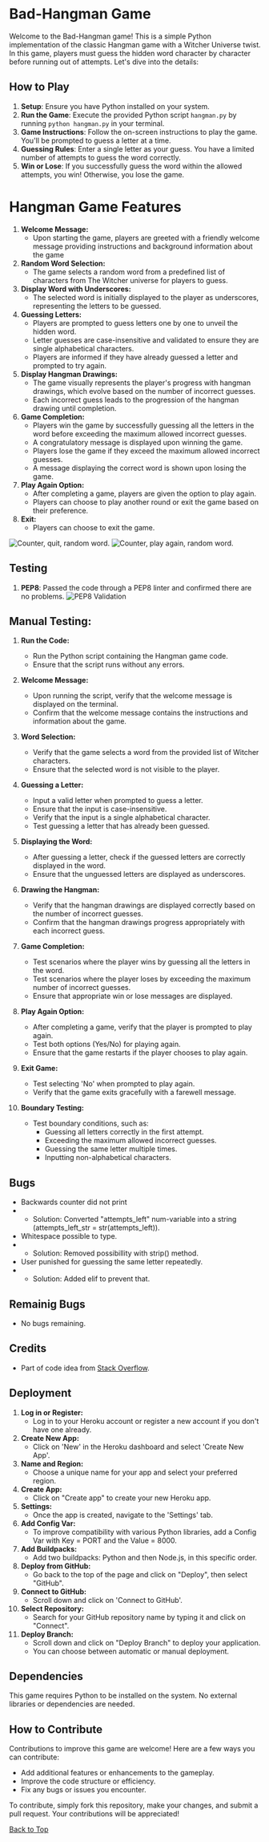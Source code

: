 # Bad-Hangman Game

Welcome to the Bad-Hangman game! This is a simple Python implementation of the classic Hangman game with a Witcher Universe twist. In this game, players must guess the hidden word character by character before running out of attempts. Let's dive into the details:

## How to Play

1. **Setup**: Ensure you have Python installed on your system.
2. **Run the Game**: Execute the provided Python script `hangman.py` by running `python hangman.py` in your terminal.
3. **Game Instructions**: Follow the on-screen instructions to play the game. You'll be prompted to guess a letter at a time.
4. **Guessing Rules**: Enter a single letter as your guess. You have a limited number of attempts to guess the word correctly.
5. **Win or Lose**: If you successfully guess the word within the allowed attempts, you win! Otherwise, you lose the game.

# Hangman Game Features

1. **Welcome Message:**
   - Upon starting the game, players are greeted with a friendly welcome message providing instructions and background information about the game
2. **Random Word Selection:**
   - The game selects a random word from a predefined list of characters from The Witcher universe for players to guess.
3. **Display Word with Underscores:**
   - The selected word is initially displayed to the player as underscores, representing the letters to be guessed.
4. **Guessing Letters:**
   - Players are prompted to guess letters one by one to unveil the hidden word.
   - Letter guesses are case-insensitive and validated to ensure they are single alphabetical characters.
   - Players are informed if they have already guessed a letter and prompted to try again.
5. **Display Hangman Drawings:**
   - The game visually represents the player's progress with hangman drawings, which evolve based on the number of incorrect guesses.
   - Each incorrect guess leads to the progression of the hangman drawing until completion.
6. **Game Completion:**
   - Players win the game by successfully guessing all the letters in the word before exceeding the maximum allowed incorrect guesses.
   - A congratulatory message is displayed upon winning the game.
   - Players lose the game if they exceed the maximum allowed incorrect guesses.
   - A message displaying the correct word is shown upon losing the game.
7. **Play Again Option:**
   - After completing a game, players are given the option to play again.
   - Players can choose to play another round or exit the game based on their preference.
8. **Exit:**
   - Players can choose to exit the game.


![Counter, quit, random word](media/Counter_quit_play_again_random.png).
![Counter, play again, random word](media/Win_Play_again.png).

## Testing

1. **PEP8**: Passed the code through a PEP8 linter and confirmed there are no problems.
![PEP8 Validation](media/CI_Python_Linter_Validation.png)

## Manual Testing:

1. **Run the Code:**
   - Run the Python script containing the Hangman game code.
   - Ensure that the script runs without any errors.
2. **Welcome Message:**
   - Upon running the script, verify that the welcome message is displayed on the terminal.
   - Confirm that the welcome message contains the instructions and information about the game.
3. **Word Selection:**
   - Verify that the game selects a word from the provided list of Witcher characters.
   - Ensure that the selected word is not visible to the player.
4. **Guessing a Letter:**
   - Input a valid letter when prompted to guess a letter.
   - Ensure that the input is case-insensitive.
   - Verify that the input is a single alphabetical character.
   - Test guessing a letter that has already been guessed.
5. **Displaying the Word:**
   - After guessing a letter, check if the guessed letters are correctly displayed in the word.
   - Ensure that the unguessed letters are displayed as underscores.
6. **Drawing the Hangman:**
   - Verify that the hangman drawings are displayed correctly based on the number of incorrect guesses.
   - Confirm that the hangman drawings progress appropriately with each incorrect guess.
7. **Game Completion:**
   - Test scenarios where the player wins by guessing all the letters in the word.
   - Test scenarios where the player loses by exceeding the maximum number of incorrect guesses.
   - Ensure that appropriate win or lose messages are displayed.
8. **Play Again Option:**
   - After completing a game, verify that the player is prompted to play again.
   - Test both options (Yes/No) for playing again.
   - Ensure that the game restarts if the player chooses to play again.
9. **Exit Game:**
   - Test selecting 'No' when prompted to play again.
   - Verify that the game exits gracefully with a farewell message.

10. **Boundary Testing:**
    - Test boundary conditions, such as:
        - Guessing all letters correctly in the first attempt.
        - Exceeding the maximum allowed incorrect guesses.
        - Guessing the same letter multiple times.
        - Inputting non-alphabetical characters.

## Bugs

- Backwards counter did not print
- - Solution: Converted "attempts_left"  num-variable into a string (attempts_left_str = str(attempts_left)).
- Whitespace possible to type.
- - Solution: Removed possibillity with strip() method.
- User punished for guessing the same letter repeatedly.
- - Solution: Added elif to prevent that.

## Remainig Bugs

- No bugs remaining.

## Credits

- Part of code idea from [Stack Overflow](https://stackoverflow.com/).

## Deployment

1. **Log in or Register:**
   - Log in to your Heroku account or register a new account if you don't have one already.
2. **Create New App:**
   - Click on 'New' in the Heroku dashboard and select 'Create New App'.
3. **Name and Region:**
   - Choose a unique name for your app and select your preferred region.
4. **Create App:**
   - Click on "Create app" to create your new Heroku app.
5. **Settings:**
   - Once the app is created, navigate to the 'Settings' tab.
6. **Add Config Var:**
   - To improve compatibility with various Python libraries, add a Config Var with Key = PORT and the Value = 8000.
7. **Add Buildpacks:**
   - Add two buildpacks: Python and then Node.js, in this specific order.
8. **Deploy from GitHub:**
   - Go back to the top of the page and click on "Deploy", then select "GitHub".
9. **Connect to GitHub:**
   - Scroll down and click on 'Connect to GitHub'.
10. **Select Repository:**
    - Search for your GitHub repository name by typing it and click on "Connect".
11. **Deploy Branch:**
    - Scroll down and click on "Deploy Branch" to deploy your application.  
    - You can choose between automatic or manual deployment.
    
## Dependencies

This game requires Python to be installed on the system. No external libraries or dependencies are needed.

## How to Contribute

Contributions to improve this game are welcome! Here are a few ways you can contribute:

- Add additional features or enhancements to the gameplay.
- Improve the code structure or efficiency.
- Fix any bugs or issues you encounter.

To contribute, simply fork this repository, make your changes, and submit a pull request. Your contributions will be appreciated!

[Back to Top](#bad-hangman-game)
